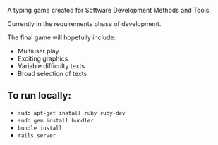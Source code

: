 A typing game created for Software Development Methods and Tools.

Currently in the requirements phase of development.

The final game will hopefully include:
- Multiuser play
- Exciting graphics
- Variable difficulty texts
- Broad selection of texts

To run locally:
-----
- `sudo apt-get install ruby ruby-dev`
- `sudo gem install bundler`
- `bundle install`
- `rails server`
